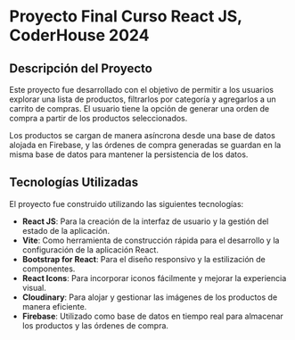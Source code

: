 # Proyecto Final Curso React JS, CoderHouse 2024

## Descripción del Proyecto
Este proyecto fue desarrollado con el objetivo de permitir a los usuarios explorar una lista de productos, filtrarlos por categoría y agregarlos a un carrito de compras. El usuario tiene la opción de generar una orden de compra a partir de los productos seleccionados.

Los productos se cargan de manera asíncrona desde una base de datos alojada en Firebase, y las órdenes de compra generadas se guardan en la misma base de datos para mantener la persistencia de los datos.

## Tecnologías Utilizadas
El proyecto fue construido utilizando las siguientes tecnologías:
- **React JS**: Para la creación de la interfaz de usuario y la gestión del estado de la aplicación.
- **Vite**: Como herramienta de construcción rápida para el desarrollo y la configuración de la aplicación React.
- **Bootstrap for React**: Para el diseño responsivo y la estilización de componentes.
- **React Icons**: Para incorporar iconos fácilmente y mejorar la experiencia visual.
- **Cloudinary**: Para alojar y gestionar las imágenes de los productos de manera eficiente.
- **Firebase**: Utilizado como base de datos en tiempo real para almacenar los productos y las órdenes de compra.
